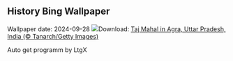 ## History Bing Wallpaper
Wallpaper date: 2024-09-28
![](https://www.bing.com/th?id=OHR.TajMahalReflection_EN-GB6507271647_UHD.jpg&w=1000)Download: [Taj Mahal in Agra, Uttar Pradesh, India (© Tanarch/Getty Images)](https://www.bing.com/th?id=OHR.TajMahalReflection_EN-GB6507271647_UHD.jpg)

Auto get programm by LtgX
